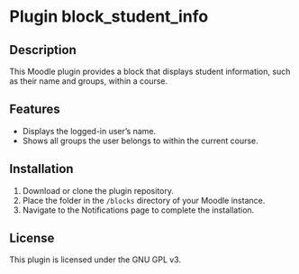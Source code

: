 # Plugin block_student_info

## Description
This Moodle plugin provides a block that displays student information, such as their name and groups, within a course.

## Features
- Displays the logged-in user’s name.
- Shows all groups the user belongs to within the current course.

## Installation
1. Download or clone the plugin repository.
2. Place the folder in the `/blocks` directory of your Moodle instance.
3. Navigate to the Notifications page to complete the installation.

## License
This plugin is licensed under the GNU GPL v3.

